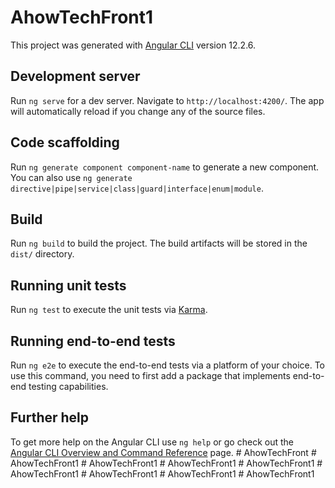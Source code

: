 # AhowTechFront1

This project was generated with [Angular CLI](https://github.com/angular/angular-cli) version 12.2.6.

## Development server

Run `ng serve` for a dev server. Navigate to `http://localhost:4200/`. The app will automatically reload if you change any of the source files.

## Code scaffolding

Run `ng generate component component-name` to generate a new component. You can also use `ng generate directive|pipe|service|class|guard|interface|enum|module`.

## Build

Run `ng build` to build the project. The build artifacts will be stored in the `dist/` directory.

## Running unit tests

Run `ng test` to execute the unit tests via [Karma](https://karma-runner.github.io).

## Running end-to-end tests

Run `ng e2e` to execute the end-to-end tests via a platform of your choice. To use this command, you need to first add a package that implements end-to-end testing capabilities.

## Further help

To get more help on the Angular CLI use `ng help` or go check out the [Angular CLI Overview and Command Reference](https://angular.io/cli) page.
#   A h o w T e c h F r o n t  
 #   A h o w T e c h F r o n t 1  
 #   A h o w T e c h F r o n t 1  
 #   A h o w T e c h F r o n t 1  
 #   A h o w T e c h F r o n t 1  
 #   A h o w T e c h F r o n t 1  
 #   A h o w T e c h F r o n t 1  
 #   A h o w T e c h F r o n t 1  
 #   A h o w T e c h F r o n t 1  
 